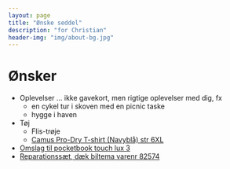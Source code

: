 ```yaml
---
layout: page
title: "Ønske seddel"
description: "for Christian"
header-img: "img/about-bg.jpg"
---
```

# Ønsker

 * Oplevelser ... ikke gavekort, men rigtige oplevelser med dig, fx
   * en cykel tur i skoven med en picnic taske
   * hygge i haven
 * Tøj
   * Flis-trøje 
   * [Camus Pro-Dry T-shirt (Navyblå) str 6XL](http://www.storedrenge.dk/herretoej-372/t-shirts-242/t-shirts-245/camus-pro-dry-t-shirt-navyblaa-25048.html)
 * [Omslag til pocketbook touch lux 3](https://www.conradelektronik.dk/?websale8=conrad-dk&pi=1462095)
 * [Reparationssæt, dæk biltema varenr 82574](http://www.biltema.dk/da/Bil---MC/MC/Dak-og-slange/Reparationssat-dak-2000022836/?artId=82574)

